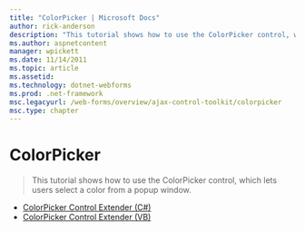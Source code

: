 ```yaml
---
title: "ColorPicker | Microsoft Docs"
author: rick-anderson
description: "This tutorial shows how to use the ColorPicker control, which lets users select a color from a popup window."
ms.author: aspnetcontent
manager: wpickett
ms.date: 11/14/2011
ms.topic: article
ms.assetid: 
ms.technology: dotnet-webforms
ms.prod: .net-framework
msc.legacyurl: /web-forms/overview/ajax-control-toolkit/colorpicker
msc.type: chapter
---
```

ColorPicker
====================
> This tutorial shows how to use the ColorPicker control, which lets users select a color from a popup window.


- [ColorPicker Control Extender (C#)](using-the-colorpicker-control-extender-cs.md)
- [ColorPicker Control Extender (VB)](using-the-colorpicker-control-extender-vb.md)
